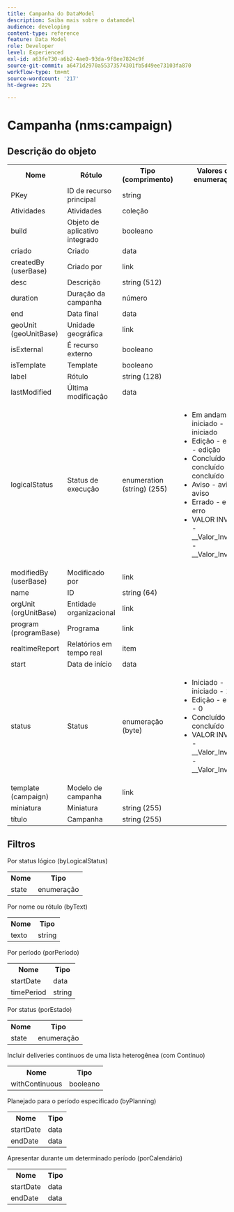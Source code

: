 ```yaml
---
title: Campanha do DataModel
description: Saiba mais sobre o datamodel
audience: developing
content-type: reference
feature: Data Model
role: Developer
level: Experienced
exl-id: a63fe730-a6b2-4ae0-93da-9f8ee7824c9f
source-git-commit: a6471d2970a55373574301fb5d49ee73103fa870
workflow-type: tm+mt
source-wordcount: '217'
ht-degree: 22%

---
```


# Campanha (nms:campaign)

## Descrição do objeto

<table>
               <tr>
                  <th>Nome</th>
                  <th>Rótulo</th>
                  <th>Tipo (comprimento)</th>
                  <th>Valores de enumeração</th>
               </tr>
               <tr>
                  <td>PKey</td>
                  <td>ID de recurso principal</td>
                  <td>string </td>
                  <td> </td>
               </tr>
               <tr>
                  <td>Atividades</td>
                  <td>Atividades</td>
                  <td>coleção </td>
                  <td> </td>
               </tr>
               <tr>
                  <td>build</td>
                  <td>Objeto de aplicativo integrado</td>
                  <td>booleano </td>
                  <td> </td>
               </tr>
               <tr>
                  <td>criado</td>
                  <td>Criado</td>
                  <td>data </td>
                  <td> </td>
               </tr>
               <tr>
                  <td>createdBy (userBase)</td>
                  <td>Criado por</td>
                  <td>link </td>
                  <td> </td>
               </tr>
               <tr>
                  <td>desc</td>
                  <td>Descrição</td>
                  <td>string (512)</td>
                  <td> </td>
               </tr>
               <tr>
                  <td>duration</td>
                  <td>Duração da campanha</td>
                  <td>número </td>
                  <td> </td>
               </tr>
               <tr>
                  <td>end</td>
                  <td>Data final</td>
                  <td>data </td>
                  <td> </td>
               </tr>
               <tr>
                  <td>geoUnit (geoUnitBase)</td>
                  <td>Unidade geográfica</td>
                  <td>link </td>
                  <td> </td>
               </tr>
               <tr>
                  <td>isExternal</td>
                  <td>É recurso externo</td>
                  <td>booleano </td>
                  <td> </td>
               </tr>
               <tr>
                  <td>isTemplate</td>
                  <td>Template</td>
                  <td>booleano </td>
                  <td> </td>
               </tr>
               <tr>
                  <td>label</td>
                  <td>Rótulo</td>
                  <td>string (128)</td>
                  <td> </td>
               </tr>
               <tr>
                  <td>lastModified</td>
                  <td>Última modificação</td>
                  <td>data </td>
                  <td> </td>
               </tr>
               <tr>
                  <td>logicalStatus</td>
                  <td>Status de execução</td>
                  <td>enumeration (string) (255)</td>
                  <td>
                     <ul>
                        <li>Em andamento - iniciado - iniciado</li>
                        <li>Edição - edição - edição</li>
                        <li>Concluído - concluído - concluído</li>
                        <li>Aviso - aviso - aviso</li>
                        <li>Errado - erro - erro</li>
                        <li>VALOR INVÁLIDO - __Valor_Inválido__ - __Valor_Inválido__</li>
                     </ul>
                  </td>
               </tr>
               <tr>
                  <td>modifiedBy (userBase)</td>
                  <td>Modificado por</td>
                  <td>link </td>
                  <td> </td>
               </tr>
               <tr>
                  <td>name</td>
                  <td>ID</td>
                  <td>string (64)</td>
                  <td> </td>
               </tr>
               <tr>
                  <td>orgUnit (orgUnitBase)</td>
                  <td>Entidade organizacional</td>
                  <td>link </td>
                  <td> </td>
               </tr>
               <tr>
                  <td>program (programBase)</td>
                  <td>Programa</td>
                  <td>link </td>
                  <td> </td>
               </tr>
               <tr>
                  <td>realtimeReport</td>
                  <td>Relatórios em tempo real</td>
                  <td>item </td>
                  <td> </td>
               </tr>
               <tr>
                  <td>start</td>
                  <td>Data de início</td>
                  <td>data </td>
                  <td> </td>
               </tr>
               <tr>
                  <td>status</td>
                  <td>Status</td>
                  <td>enumeração (byte) </td>
                  <td>
                     <ul>
                        <li>Iniciado - iniciado - 1</li>
                        <li>Edição - edição - 0</li>
                        <li>Concluído - concluído - 2</li>
                        <li>VALOR INVÁLIDO - __Valor_Inválido__ - __Valor_Inválido__</li>
                     </ul>
                  </td>
               </tr>
               <tr>
                  <td>template (campaign)</td>
                  <td>Modelo de campanha</td>
                  <td>link </td>
                  <td> </td>
               </tr>
               <tr>
                  <td>miniatura</td>
                  <td>Miniatura</td>
                  <td>string (255)</td>
                  <td> </td>
               </tr>
               <tr>
                  <td>título</td>
                  <td>Campanha</td>
                  <td>string (255)</td>
                  <td> </td>
               </tr>
            </table>

## Filtros

Por status lógico (byLogicalStatus)

<table>
    <tr>
    <th>Nome</th>
    <th>Tipo</th>
    </tr>
    <tr>
    <td>state</td>
    <td>enumeração</td>
    </tr>
</table>

Por nome ou rótulo (byText)

<table>
    <tr>
    <th>Nome</th>
    <th>Tipo</th>
    </tr>
    <tr>
    <td>texto</td>
    <td>string</td>
    </tr>
</table>

Por período (porPeríodo)

<table>
    <tr>
    <th>Nome</th>
    <th>Tipo</th>
    </tr>
    <tr>
    <td>startDate</td>
    <td>data</td>
    </tr>
    <tr>
    <td>timePeriod</td>
    <td>string</td>
    </tr>
</table>

Por status (porEstado)

<table>
    <tr>
    <th>Nome</th>
    <th>Tipo</th>
    </tr>
    <tr>
    <td>state</td>
    <td>enumeração</td>
    </tr>
</table>

Incluir deliveries contínuos de uma lista heterogênea (com Contínuo)

<table>
    <tr>
    <th>Nome</th>
    <th>Tipo</th>
    </tr>
    <tr>
    <td>withContinuous</td>
    <td>booleano</td>
    </tr>
</table>

Planejado para o período especificado (byPlanning)

<table>
    <tr>
    <th>Nome</th>
    <th>Tipo</th>
    </tr>
    <tr>
    <td>startDate</td>
    <td>data</td>
    </tr>
    <tr>
    <td>endDate</td>
    <td>data</td>
    </tr>
</table>

Apresentar durante um determinado período (porCalendário)

<table>
    <tr>
    <th>Nome</th>
    <th>Tipo</th>
    </tr>
    <tr>
    <td>startDate</td>
    <td>data</td>
    </tr>
    <tr>
    <td>endDate</td>
    <td>data</td>
    </tr>
</table>
